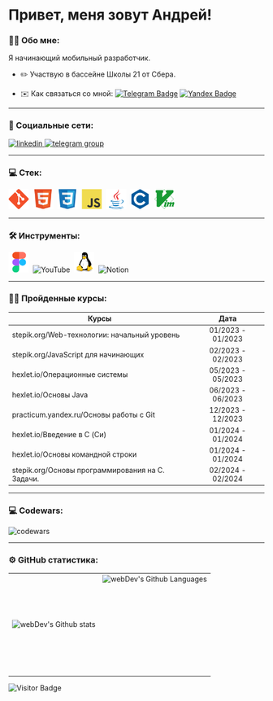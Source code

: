 
# Привет, меня зовут Андрей!


### :man_technologist: Обо мне:

Я начинающий мобильный разработчик. 

- :pencil2: Участвую в бассейне Школы 21 от Сбера.

- :envelope: Как связаться со мной: [![Telegram Badge](https://img.shields.io/badge/-Zhuravlyov_Andrey-blue?style=flat&logo=Telegram&logoColor=white)](https://t.me/Zhuravlyov_Andrey) [![Yandex Badge](https://img.shields.io/badge/-@yandex-yellow?style=flat&logo=Mail&logoColor=white)](mailto:Zhuravlev112358@yandex.ru)

---

### 🤝 Социальные сети:

  <div id="badges">
    <a href="https://[www.linkedin.com](https://www.linkedin.com/in/%D0%B0%D0%BD%D0%B4%D1%80%D0%B5%D0%B9-%D0%B6%D1%83%D1%80%D0%B0%D0%B2%D0%BB%D1%91%D0%B2-628aab153/)/in/" target="_blank">
      <img src="https://cdn-icons-png.flaticon.com/512/2504/2504799.png" width="40" height="40" alt="linkedin" />
    </a>
    <a href="https://t.me/Zhuravlyov_Andrey" target="_blank">
      <img src="https://cdn-icons-png.flaticon.com/512/2111/2111646.png" width="40" height="40" alt="telegram group" />
    </a>
  </div>

---

### 💻 Стек:

<div>
  <img src="https://github.com/devicons/devicon/blob/master/icons/git/git-original.svg" title="git" alt="git" width="40" height="40"/>&nbsp
  <img src="https://github.com/devicons/devicon/blob/master/icons/html5/html5-original.svg" title="html5" alt="html5" width="40" height="40"/>&nbsp
  <img src="https://github.com/devicons/devicon/blob/master/icons/css3/css3-original.svg" title="css" alt="css" width="40" height="40"/>&nbsp
  <img src="https://github.com/devicons/devicon/blob/master/icons/javascript/javascript-original.svg" title="javascript" alt="javascript" width="40" height="40"/>&nbsp
  <img src="https://github.com/devicons/devicon/blob/master/icons/java/java-original.svg" title="java" alt="java" width="40" height="40"/>&nbsp
  <img src="https://github.com/devicons/devicon/blob/master/icons/c/c-plain.svg" title="C" alt="C" width="40" height="40"/>&nbsp;
  <img src="https://github.com/devicons/devicon/blob/master/icons/vim/vim-plain.svg" title="vim" alt="vim" width="40" height="40"/>&nbsp;
  
</div>

---

### 🛠 Инструменты:

<div>
  <img src="https://github.com/devicons/devicon/blob/master/icons/figma/figma-original.svg" title="figma" alt="figma" width="40" height="40"/>&nbsp;
  <img src="https://upload.wikimedia.org/wikipedia/commons/9/9e/YouTube_Logo_%282013-2017%29.svg" title="YouTube" alt="YouTube" width="40" height="40"/>&nbsp;
  <img src="https://github.com/devicons/devicon/blob/master/icons/linux/linux-original.svg" title="linux" alt="linux" width="40" height="40"/>&nbsp;
  <img src="https://upload.wikimedia.org/wikipedia/commons/e/e9/Notion-logo.svg" title="Notion" alt="Notion" width="40" height="40"/>&nbsp;
</div>

---

### :man_student: Пройденные курсы:

| Курсы                                                           | Дата              |
| ----------------------------------------------------------------| :---------------: |
| stepik.org/Web-технологии: начальный уровень                    | 01/2023 - 01/2023 |
| stepik.org/JavaScript для начинающих                            | 02/2023 - 02/2023 |
| hexlet.io/Операционные системы                                  | 05/2023 - 05/2023 |
| hexlet.io/Основы Java                                           | 06/2023 - 06/2023 |
| practicum.yandex.ru/Основы работы с Git                         | 12/2023 - 12/2023 |
| hexlet.io/Введение в C (Си)                                     | 01/2024 - 01/2024 |
| hexlet.io/Основы командной строки                               | 01/2024 - 01/2024 |
| stepik.org/Основы программирования на C. Задачи.                | 02/2024 - 02/2024 |

---

### 💻 Codewars:

![codewars](https://www.codewars.com/users/ZhuravlevAndrey/badges/large)

---

### ⚙️ GitHub статистика:

<table>
  <tr>
    <td>
      <img align="left" src="http://github-readme-streak-stats.herokuapp.com?user=Zhuravlev-Andrey&theme=dark&background=000000" alt="webDev's Github stats" />
    </td>
    <td>
      <img height="195px" align="right" alt="webDev's Github Languages" src="https://github-readme-stats-sigma-five.vercel.app/api/top-langs/?username=Zhuravlev-Andrey&layout=compact&theme=vision-friendly-dark" />
    </td>
  </tr>
</table>

![Visitor Badge](https://visitor-badge.laobi.icu/badge?page_id=filimonovalexey)
